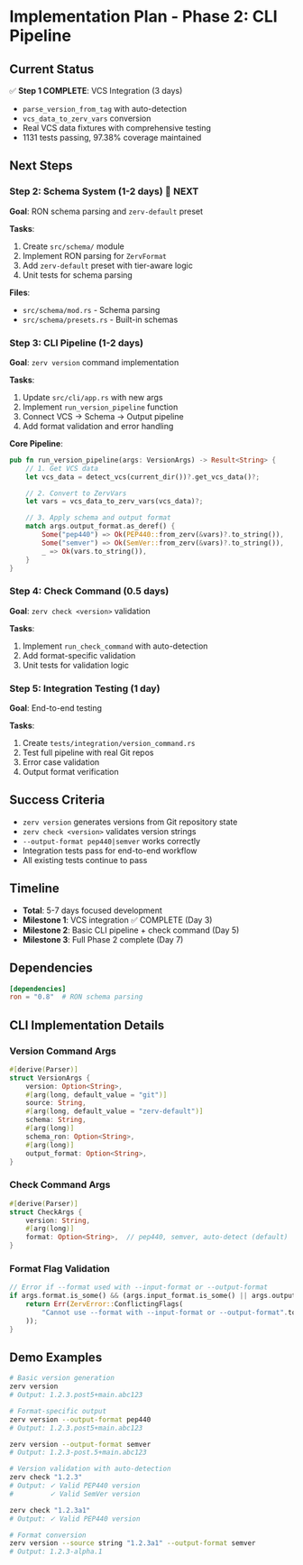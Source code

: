 # Implementation Plan - Phase 2: CLI Pipeline

## Current Status

✅ **Step 1 COMPLETE**: VCS Integration (3 days)

- `parse_version_from_tag` with auto-detection
- `vcs_data_to_zerv_vars` conversion
- Real VCS data fixtures with comprehensive testing
- 1131 tests passing, 97.38% coverage maintained

## Next Steps

### Step 2: Schema System (1-2 days) 🔄 NEXT

**Goal**: RON schema parsing and `zerv-default` preset

**Tasks**:

1. Create `src/schema/` module
2. Implement RON parsing for `ZervFormat`
3. Add `zerv-default` preset with tier-aware logic
4. Unit tests for schema parsing

**Files**:

- `src/schema/mod.rs` - Schema parsing
- `src/schema/presets.rs` - Built-in schemas

### Step 3: CLI Pipeline (1-2 days)

**Goal**: `zerv version` command implementation

**Tasks**:

1. Update `src/cli/app.rs` with new args
2. Implement `run_version_pipeline` function
3. Connect VCS → Schema → Output pipeline
4. Add format validation and error handling

**Core Pipeline**:

```rust
pub fn run_version_pipeline(args: VersionArgs) -> Result<String> {
    // 1. Get VCS data
    let vcs_data = detect_vcs(current_dir())?.get_vcs_data()?;

    // 2. Convert to ZervVars
    let vars = vcs_data_to_zerv_vars(vcs_data)?;

    // 3. Apply schema and output format
    match args.output_format.as_deref() {
        Some("pep440") => Ok(PEP440::from_zerv(&vars)?.to_string()),
        Some("semver") => Ok(SemVer::from_zerv(&vars)?.to_string()),
        _ => Ok(vars.to_string()),
    }
}
```

### Step 4: Check Command (0.5 days)

**Goal**: `zerv check <version>` validation

**Tasks**:

1. Implement `run_check_command` with auto-detection
2. Add format-specific validation
3. Unit tests for validation logic

### Step 5: Integration Testing (1 day)

**Goal**: End-to-end testing

**Tasks**:

1. Create `tests/integration/version_command.rs`
2. Test full pipeline with real Git repos
3. Error case validation
4. Output format verification

## Success Criteria

- `zerv version` generates versions from Git repository state
- `zerv check <version>` validates version strings
- `--output-format pep440|semver` works correctly
- Integration tests pass for end-to-end workflow
- All existing tests continue to pass

## Timeline

- **Total**: 5-7 days focused development
- **Milestone 1**: VCS integration ✅ COMPLETE (Day 3)
- **Milestone 2**: Basic CLI pipeline + check command (Day 5)
- **Milestone 3**: Full Phase 2 complete (Day 7)

## Dependencies

```toml
[dependencies]
ron = "0.8"  # RON schema parsing
```

## CLI Implementation Details

### Version Command Args

```rust
#[derive(Parser)]
struct VersionArgs {
    version: Option<String>,
    #[arg(long, default_value = "git")]
    source: String,
    #[arg(long, default_value = "zerv-default")]
    schema: String,
    #[arg(long)]
    schema_ron: Option<String>,
    #[arg(long)]
    output_format: Option<String>,
}
```

### Check Command Args

```rust
#[derive(Parser)]
struct CheckArgs {
    version: String,
    #[arg(long)]
    format: Option<String>,  // pep440, semver, auto-detect (default)
}
```

### Format Flag Validation

```rust
// Error if --format used with --input-format or --output-format
if args.format.is_some() && (args.input_format.is_some() || args.output_format.is_some()) {
    return Err(ZervError::ConflictingFlags(
        "Cannot use --format with --input-format or --output-format".to_string()
    ));
}
```

## Demo Examples

```bash
# Basic version generation
zerv version
# Output: 1.2.3.post5+main.abc123

# Format-specific output
zerv version --output-format pep440
# Output: 1.2.3.post5+main.abc123

zerv version --output-format semver
# Output: 1.2.3-post.5+main.abc123

# Version validation with auto-detection
zerv check "1.2.3"
# Output: ✓ Valid PEP440 version
#         ✓ Valid SemVer version

zerv check "1.2.3a1"
# Output: ✓ Valid PEP440 version

# Format conversion
zerv version --source string "1.2.3a1" --output-format semver
# Output: 1.2.3-alpha.1
```

